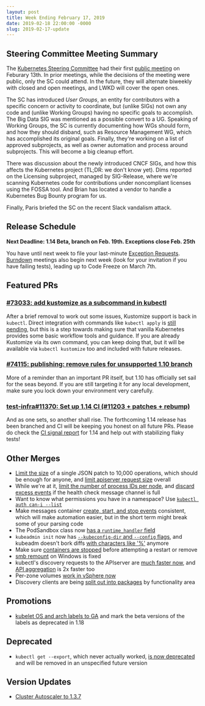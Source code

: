 ```yaml
---
layout: post
title: Week Ending February 17, 2019
date: 2019-02-18 22:00:00 -0000
slug: 2019-02-17-update
---
```


## Steering Committee Meeting Summary

The [Kubernetes Steering Committee](https://github.com/kubernetes/steering) had their first [public meeting](https://bit.ly/k8s-steering-wd) on Feburary 13th. In prior meetings, while the decisions of the meeting were public, only the SC could attend. In the future, they will alternate biweekly with closed and open meetings, and LWKD will cover the open ones.

The SC has introduced *User Groups*, an entity for contributors with a specific concern or activity to coordinate, but (unlike SIGs) not own any code and (unlike Working Groups) having no specific goals to accomplish.  The Big Data SIG was mentioned as a possible convert to a UG. Speaking of Working Groups, the SC is currently documenting how WGs should form, and how they should disband, such as Resource Management WG, which has accomplished its original goals.  Finally, they're working on a list of approved subprojects, as well as owner automation and process around subprojects.  This will become a big cleanup effort.

There was discussion about the newly introduced CNCF SIGs, and how this affects the Kubernetes project (TL;DR: we don't know yet).  Dims reported on the Licensing subproject, managed by SIG-Release, where we're scanning Kubernetes code for contributions under noncompliant licenses using the FOSSA tool.  And Brian has located a vendor to handle a Kubernetes Bug Bounty program for us.

Finally, Paris briefed the SC on the recent Slack vandalism attack.

## Release Schedule

**Next Deadline: 1.14 Beta, branch on Feb. 19th.  Exceptions close Feb. 25th**

You have until next week to file your last-minute [Exception Requests](https://github.com/kubernetes/sig-release/tree/master/releases/release-1.14#enhancements-freeze). [Burndown](https://github.com/kubernetes/sig-release/tree/master/releases/release-1.14#burndown) meetings also begin next week (look for your invitation if you have failing tests), leading up to Code Freeze on March 7th.

## Featured PRs

### [#73033: add kustomize as a subcommand in kubectl](https://github.com/kubernetes/kubernetes/pull/73033)

After a brief removal to work out some issues, Kustomize support is back in `kubectl`. Direct integration with commands like `kubectl apply` is [still pending](https://github.com/kubernetes/kubernetes/pull/74140), but this is a step towards making sure that vanilla Kubernetes provides some basic workflow tools and guidance. If you are already Kustomize via its own command, you can keep doing that, but it will be available via `kubectl kustomize` too and included with future releases.

### [#74115: publishing: remove rules for unsupported 1.10 branch](https://github.com/kubernetes/kubernetes/pull/74115)

More of a reminder than an important PR itself, but 1.10 has officially set sail for the seas beyond. If you are still targeting it for any local development, make sure you lock down your environment very carefully.

### [test-infra#11370: Set up 1.14 CI (#11203 + patches + rebump)](https://github.com/kubernetes/test-infra/pull/11370)

And as one sets, so another shall rise. The forthcoming 1.14 release has been branched and CI will be keeping you honest on all future PRs. Please do check the [CI signal report](https://groups.google.com/forum/#!topic/kubernetes-dev/6JO21ENNHlI) for 1.14 and help out with stabilizing flaky tests!

## Other Merges

* [Limit the size](https://github.com/kubernetes/kubernetes/pull/74000) of a single JSON patch to 10,000 operations, which should be enough for anyone, and [limit apiserver request size](https://github.com/kubernetes/kubernetes/pull/73805) overall
* While we're at it, [limit the number of process IDs per node](https://github.com/kubernetes/kubernetes/pull/73651), and [discard excess events](https://github.com/kubernetes/kubernetes/pull/72709) if the health check message channel is full
* Want to know what permissions you have in a namespace?  Use [`kubectl auth can-i --list`](https://github.com/kubernetes/kubernetes/pull/64820)
* Make messages container [create, start, and stop events](https://github.com/kubernetes/kubernetes/pull/73892) consistent, which will make automation easier, but in the short term might break some of your parsing code
* The PodSandbox class now [has a `runtime_handler` field](https://github.com/kubernetes/kubernetes/pull/73833)
* `kubeadmin init` now has [`--kubeconfig-dir` and `--config` flags](https://github.com/kubernetes/kubernetes/pull/73998), and kubeadm doesn't bork diffs [with characters like '%'](https://github.com/kubernetes/kubernetes/pull/73941) anymore
* Make sure [containers are stopped](https://github.com/kubernetes/kubernetes/pull/73802) before attempting a restart or remove
* [smb remount](https://github.com/kubernetes/kubernetes/pull/73661) on Windows is fixed
* kubectl's discovery requests to the APIserver are [much faster now](https://github.com/kubernetes/kubernetes/pull/73345), and [API aggregation](https://github.com/kubernetes/kubernetes/pull/71223) is 2x faster too
* Per-zone volumes [work in vSphere now](https://github.com/kubernetes/kubernetes/pull/72731)
* Discovery clients are being [split out into packages](https://github.com/kubernetes/kubernetes/pull/72214) by functionality area


## Promotions

* [kubelet OS and arch labels to GA](https://github.com/kubernetes/kubernetes/pull/73333) and mark the beta versions of the labels as deprecated in 1.18

## Deprecated

* `kubectl get --export`, which never actually worked, [is now deprecated](https://github.com/kubernetes/kubernetes/pull/73787) and will be removed in an unspecified future version

## Version Updates

* [Cluster Autoscaler to 1.3.7](https://github.com/kubernetes/kubernetes/pull/74136)
